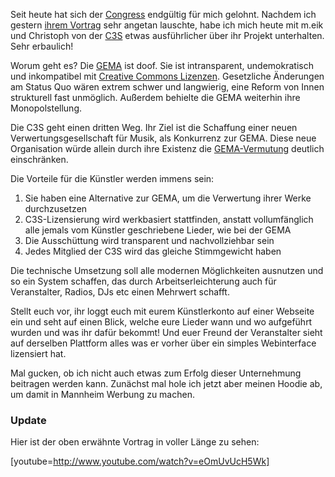 <html><body><p>Seit heute hat sich der <a href="https://events.ccc.de/congress/2012/wiki/Main_Page">Congress</a> endgültig für mich gelohnt. Nachdem ich gestern <a href="http://events.ccc.de/congress/2012/Fahrplan/events/5401.en.html">ihrem Vortrag</a> sehr angetan lauschte, habe ich mich heute mit m.eik und Christoph von der <a href="http://c3s.cc">C3S</a> etwas ausführlicher über ihr Projekt unterhalten. Sehr erbaulich!

Worum geht es? Die <a href="http://www.gema.de">GEMA</a> ist doof. Sie ist intransparent, undemokratisch und inkompatibel mit <a href="http://de.wikipedia.org/wiki/Creative_Commons#Die_sechs_aktuellen_Lizenzen">Creative Commons Lizenzen</a>. Gesetzliche Änderungen am Status Quo wären extrem schwer und langwierig, eine Reform von Innen strukturell fast unmöglich. Außerdem behielte die GEMA weiterhin ihre Monopolstellung.

Die C3S geht einen dritten Weg. Ihr Ziel ist die Schaffung einer neuen Verwertungsgesellschaft für Musik, als Konkurrenz zur GEMA. Diese neue Organisation würde allein durch ihre Existenz die <a href="http://de.wikipedia.org/wiki/GEMA-Vermutung">GEMA-Vermutung</a> deutlich einschränken.

Die Vorteile für die Künstler werden immens sein:

</p><ol>
<li>Sie haben eine Alternative zur GEMA, um die Verwertung ihrer Werke durchzusetzen</li>
<li>C3S-Lizensierung wird werkbasiert stattfinden, anstatt vollumfänglich alle jemals vom Künstler geschriebene Lieder, wie bei der GEMA</li>
<li>Die Ausschüttung wird transparent und nachvollziehbar sein</li>
<li>Jedes Mitglied der C3S wird das gleiche Stimmgewicht haben</li>
</ol>

Die technische Umsetzung soll alle modernen Möglichkeiten ausnutzen und so ein System schaffen, das durch Arbeitserleichterung auch für Veranstalter, Radios, DJs etc einen Mehrwert schafft.

Stellt euch vor, ihr loggt euch mit eurem Künstlerkonto auf einer Webseite ein und seht auf einen Blick, welche eure Lieder wann und wo aufgeführt wurden und was ihr dafür bekommt! Und euer Freund der Veranstalter sieht auf derselben Plattform alles was er vorher über ein simples Webinterface lizensiert hat.

Mal gucken, ob ich nicht auch etwas zum Erfolg dieser Unternehmung beitragen werden kann. Zunächst mal hole ich jetzt aber meinen Hoodie ab, um damit in Mannheim Werbung zu machen.

<h3>Update</h3>

Hier ist der oben erwähnte Vortrag in voller Länge zu sehen:

[youtube=http://www.youtube.com/watch?v=eOmUvUcH5Wk]</body></html>